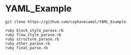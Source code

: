 # YAML_Example
    git clone https://github.com/cayhanecamel/YAML_Example

    ruby block_style_parase.rb
    ruby flow_style_parase.rb
    ruby structure_parase.rb
    ruby other_parase.rb
    ruby final_parse.rb
